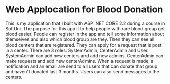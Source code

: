 # Web Applocation for Blood Donation
This is my application that I built with ASP .NET CORE 2.2 during a course in SoftUni. 
The purpose for this app it to help people with rare blood group get blood easier. People can register in the app and tell some information about themselves and also which blood group are they. Then they can see all blood centers that are registered. They can apply for a request that is post in a center. There are 3 roles: SystemAdmin, CenterAdmin and User. SystemAdmin can add new centers and add new admins. CenterAdmin can make requests and add new centerAdmins. When a request is made, a notification and an email are send to all users that can donate that group and haven't donated last 3 months. Users can also send messages to the centers.

